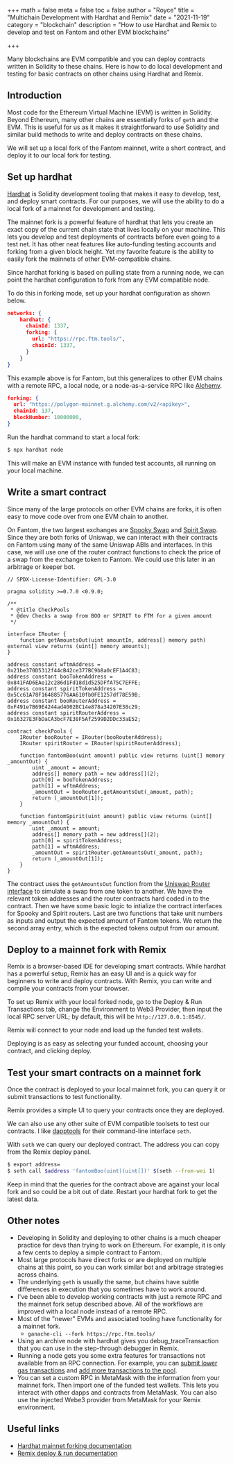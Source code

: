 +++
math = false 
meta = false
toc = false
author = "Royce"
title = "Multichain Development with Hardhat and Remix"
date = "2021-11-19"
category = "blockchain"
description = "How to use Hardhat and Remix to develop and test on Fantom and other EVM blockchains"

+++

Many blockchains are EVM compatible and you can deploy contracts written in Solidity to these chains. Here is how to do local development and testing for basic contracts on other chains using Hardhat and Remix.

<!--more-->

## Introduction

Most code for the Ethereum Virtual Machine (EVM) is written in Solidity. Beyond Ethereum, many other chains are essentially forks of `geth` and the EVM. This is useful for us as it makes it straightforward to use Solidity and similar build methods to write and deploy contracts on these chains. 

We will set up a local fork of the Fantom mainnet, write a short contract, and deploy it to our local fork for testing. 

## Set up hardhat

[Hardhat](https://hardhat.org/) is Solidity development tooling that makes it easy to develop, test, and deploy smart contracts. For our purposes, we will use the ability to do a local fork of a mainnet for development and testing.

The mainnet fork is a powerful feature of hardhat that lets you create an exact copy of the current chain state that lives locally on your machine. This lets you develop and test deployments of contracts before even going to a test net. It has other neat features like auto-funding testing accounts and forking from a given block height. Yet my favorite feature is the ability to easily fork the mainnets of other EVM-compatible chains. 

Since hardhat forking is based on pulling state from a running node, we can point the hardhat configuration to fork from any EVM compatible node. 

To do this in forking mode, set up your hardhat configuration as shown below. 

```json 
networks: {
    hardhat: {
      chainId: 1337,
      forking: {
        url: "https://rpc.ftm.tools/",
        chainId: 1337,
      }
    }
}
```

This example above is for Fantom, but this generalizes to other EVM chains with a remote RPC, a local node, or a node-as-a-service RPC like [Alchemy](alchemy.com).

```json
forking: {
  url: "https://polygon-mainnet.g.alchemy.com/v2/<apikey>",
  chainId: 137,
  blockNumber: 10000000,
}
```

Run the hardhat command to start a local fork: 

```sh
$ npx hardhat node
```

This will make an EVM instance with funded test accounts, all running on your local machine.

## Write a smart contract

Since many of the large protocols on other EVM chains are forks, it is often easy to move code over from one EVM chain to another. 

On Fantom, the two largest exchanges are [Spooky Swap](https://spookyswap.finance/) and [Spirit Swap](https://www.spiritswap.finance/). Since they are both forks of Uniswap, we can interact with their contracts on Fantom using many of the same Uniswap ABIs and interfaces. In this case, we will use one of the router contract functions to check the price of a swap from the exchange token to Fantom. We could use this later in an arbitrage or keeper bot. 

``` sol
// SPDX-License-Identifier: GPL-3.0

pragma solidity >=0.7.0 <0.9.0;

/** 
 * @title CheckPools
 * @dev Checks a swap from BOO or SPIRIT to FTM for a given amount
 */

interface IRouter {
    function getAmountsOut(uint amountIn, address[] memory path) external view returns (uint[] memory amounts);
}

address constant wftmAddress = 0x21be370D5312f44cB42ce377BC9b8a0cEF1A4C83;
address constant booTokenAddress = 0x841FAD6EAe12c286d1Fd18d1d525DFfA75C7EFFE;
address constant spiritTokenAddress = 0x5Cc61A78F164885776AA610fb0FE1257df78E59B;
address constant booRouterAddress = 0xF491e7B69E4244ad4002BC14e878a34207E38c29;
address constant spiritRouterAddress = 0x16327E3FbDaCA3bcF7E38F5Af2599D2DDc33aE52;

contract checkPools {
    IRouter booRouter = IRouter(booRouterAddress);
    IRouter spiritRouter = IRouter(spiritRouterAddress);

    function fantomBoo(uint amount) public view returns (uint[] memory _amountOut) {
        uint _amount = amount;
        address[] memory path = new address[](2);
        path[0] = booTokenAddress; 
        path[1] = wftmAddress;
        _amountOut = booRouter.getAmountsOut(_amount, path);
        return (_amountOut[1]);
    }

    function fantomSpirit(uint amount) public view returns (uint[] memory _amountOut) {
        uint _amount = amount;
        address[] memory path = new address[](2);
        path[0] = spiritTokenAddress; 
        path[1] = wftmAddress;
        _amountOut = spiritRouter.getAmountsOut(_amount, path);
        return (_amountOut[1]);
    }
}   
```

The contract uses the `getAmountsOut` function from the [Uniswap Router interface](https://docs.uniswap.org/protocol/V2/reference/smart-contracts/library#getamountsout) to simulate a swap from one token to another. We have the relevant token addresses and the router contracts hard coded in to the contract. Then we have some basic logic to intialize the contract interfaces for Spooky and Spirit routers. Last are two functions that take unit numbers as inputs and output the expected amount of Fantom tokens. We return the second array entry, which is the expected tokens output from our amount. 

## Deploy to a mainnet fork with Remix

Remix is a browser-based IDE for developing smart contracts. While hardhat has a powerful setup, Remix has an easy UI and is a quick way for beginners to write and deploy contracts. With Remix, you can write and compile your contracts from your browser.

To set up Remix with your local forked node, go to the Deploy & Run Transactions tab, change the Environment to Web3 Provider, then input the local RPC server URL; by default, this will be `http://127.0.0.1:8545/`. 

Remix will connect to your node and load up the funded test wallets.

Deploying is as easy as selecting your funded account, choosing your contract, and clicking deploy. 


## Test your smart contracts on a mainnet fork

Once the contract is deployed to your local mainnet fork, you can query it or submit transactions to test functionality. 

Remix provides a simple UI to query your contracts once they are deployed.

We can also use any other suite of EVM compatible toolsets to test our contracts. I like [dapptools](/writing/dapptools-m1/) for their command-line interface `seth`. 

With `seth` we can query our deployed contract. The address you can copy from the Remix deploy panel. 

```sh
$ export address=
$ seth call $address 'fantomBoo(uint)(uint[])' $(seth --from-wei 1)
```

Keep in mind that the queries for the contract above are against your local fork and so could be a bit out of date. Restart your hardhat fork to get the latest data.

## Other notes

- Developing in Solidity and deploying to other chains is a much cheaper practice for devs than trying to work on Ethereum. For example, it is only a few cents to deploy a simple contract to Fantom. 
- Most large protocols have direct forks or are deployed on multiple chains at this point, so you can work similar bot and arbitrage strategies across chains. 
- The underlying `geth` is usually the same, but chains have subtle differences in execution that you sometimes have to work around.
- I've been able to develop working contracts with just a remote RPC and the mainnet fork setup described above. All of the workflows are improved with a local node instead of a remote RPC.
- Most of the "newer" EVMs and associated tooling have functionality for a mainnet fork.
    - `ganache-cli --fork https://rpc.ftm.tools/`
- Using an archive node with hardhat gives you debug_traceTransaction that you can use in the step-through debugger in Remix.
- Running a node gets you some extra features for transactions not available from an RPC connection. For example, you can [submit lower gas transactions](https://github.com/Fantom-foundation/go-opera/blob/10ca669279e26d21133c1d95db26ea41a6479360/evmcore/tx_pool.go#L587) and [add more transactions to the pool](https://github.com/Fantom-foundation/go-opera/blob/10ca669279e26d21133c1d95db26ea41a6479360/evmcore/tx_pool.go#L1304).
- You can set a custom RPC in MetaMask with the information from your mainnet fork. Then import one of the funded test wallets. This lets you interact with other dapps and contracts from MetaMask. You can also use the injected Webe3 provider from MetaMask for your Remix environment.

## Useful links

- [Hardhat mainnet forking documentation](https://hardhat.org/hardhat-network/guides/mainnet-forking.html)
- [Remix deploy & run documentation](https://remix-ide.readthedocs.io/en/latest/run.html)

